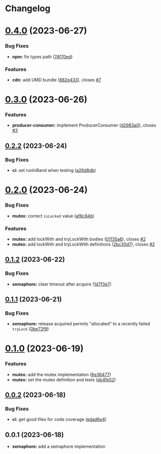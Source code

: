 # Changelog

# [0.4.0](https://github.com/heap-code/concurrency-synchronization/compare/v0.3.0...v0.4.0) (2023-06-27)


### Bug Fixes

* **npm:** fix types path ([74f70ed](https://github.com/heap-code/concurrency-synchronization/commit/74f70ede37d7558d656fa67e6b9c39dfbb4feded))


### Features

* **cdn:** add UMD bundle ([882e433](https://github.com/heap-code/concurrency-synchronization/commit/882e43382d7c59c1a67b465b73c6cae587dfa79d)), closes [#7](https://github.com/heap-code/concurrency-synchronization/issues/7)

# [0.3.0](https://github.com/heap-code/concurrency-synchronization/compare/v0.2.2...v0.3.0) (2023-06-26)


### Features

* **producer-consumer:** implement ProducerConsumer ([d2983a0](https://github.com/heap-code/concurrency-synchronization/commit/d2983a0a4f8fd58f3685c79ced1198bdd6f10a42)), closes [#3](https://github.com/heap-code/concurrency-synchronization/issues/3)

## [0.2.2](https://github.com/heap-code/concurrency-synchronization/compare/v0.2.0...v0.2.2) (2023-06-24)


### Bug Fixes

* **ci:** set runInBand when testing ([a26d8db](https://github.com/heap-code/concurrency-synchronization/commit/a26d8db8800fa12c2b616392d88a33fb8e87d677))

# [0.2.0](https://github.com/heap-code/concurrency-synchronization/compare/v0.1.2...v0.2.0) (2023-06-24)


### Bug Fixes

* **mutex:** correct `isLocked` value ([af6c84b](https://github.com/heap-code/concurrency-synchronization/commit/af6c84b10f01daa25395c75dbd4a26040fb30487))


### Features

* **mutex:** add lockWith and tryLockWith bodies ([01135a6](https://github.com/heap-code/concurrency-synchronization/commit/01135a65779eb3eb2b0dfa96706d368a65ebd8f5)), closes [#2](https://github.com/heap-code/concurrency-synchronization/issues/2)
* **mutex:** add lockWith and tryLockWith definitions ([2bc30d7](https://github.com/heap-code/concurrency-synchronization/commit/2bc30d7d7bc64f62ad68e95f81f2fc77c894e98e)), closes [#2](https://github.com/heap-code/concurrency-synchronization/issues/2)

## [0.1.2](https://github.com/heap-code/concurrency-synchronization/compare/v0.1.1...v0.1.2) (2023-06-22)


### Bug Fixes

* **semaphore:** clear timeout after acquire ([1d7f3e7](https://github.com/heap-code/concurrency-synchronization/commit/1d7f3e7e47421fc36b3e1dd4cf7206112404ab44))

## [0.1.1](https://github.com/heap-code/concurrency-synchronization/compare/v0.1.0...v0.1.1) (2023-06-21)


### Bug Fixes

* **semaphore:** release acquired permits "allocated" to a recently failed `tryLock` ([0be72f9](https://github.com/heap-code/concurrency-synchronization/commit/0be72f9651e9130c728a8763c9f3954069da924b))

# [0.1.0](https://github.com/heap-code/concurrency-synchronization/compare/v0.0.2...v0.1.0) (2023-06-19)


### Features

* **mutex:** add the mutex implementation ([6e36477](https://github.com/heap-code/concurrency-synchronization/commit/6e36477cc75ec6f8eb8bd35bb407f4107483cd8f))
* **mutex:** set the mutex definition and tests ([eb4fe52](https://github.com/heap-code/concurrency-synchronization/commit/eb4fe52efc73ec85e7eab887b5a32684444e1327))

## [0.0.2](https://github.com/heap-code/concurrency-synchronization/compare/v0.0.1...v0.0.2) (2023-06-18)


### Bug Fixes

* **ci:** get good files for code coverage ([edad6e4](https://github.com/heap-code/concurrency-synchronization/commit/edad6e4eae7b2610dcd82ba1a2c39a998fdc0938))

## 0.0.1 (2023-06-18)

* **semaphore:** add a semaphore implementation